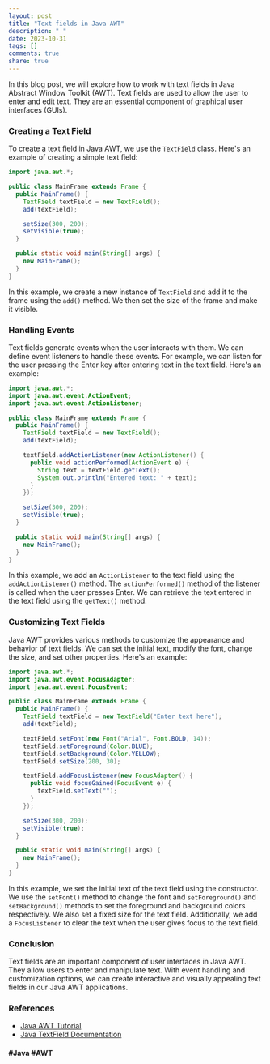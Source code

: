 ```yaml
---
layout: post
title: "Text fields in Java AWT"
description: " "
date: 2023-10-31
tags: []
comments: true
share: true
---
```


In this blog post, we will explore how to work with text fields in Java Abstract Window Toolkit (AWT). Text fields are used to allow the user to enter and edit text. They are an essential component of graphical user interfaces (GUIs).

### Creating a Text Field

To create a text field in Java AWT, we use the `TextField` class. Here's an example of creating a simple text field:

```java
import java.awt.*;

public class MainFrame extends Frame {
  public MainFrame() {
    TextField textField = new TextField();
    add(textField);

    setSize(300, 200);
    setVisible(true);
  }

  public static void main(String[] args) {
    new MainFrame();
  }
}
```

In this example, we create a new instance of `TextField` and add it to the frame using the `add()` method. We then set the size of the frame and make it visible.

### Handling Events

Text fields generate events when the user interacts with them. We can define event listeners to handle these events. For example, we can listen for the user pressing the Enter key after entering text in the text field. Here's an example:

```java
import java.awt.*;
import java.awt.event.ActionEvent;
import java.awt.event.ActionListener;

public class MainFrame extends Frame {
  public MainFrame() {
    TextField textField = new TextField();
    add(textField);

    textField.addActionListener(new ActionListener() {
      public void actionPerformed(ActionEvent e) {
        String text = textField.getText();
        System.out.println("Entered text: " + text);
      }
    });

    setSize(300, 200);
    setVisible(true);
  }

  public static void main(String[] args) {
    new MainFrame();
  }
}
```

In this example, we add an `ActionListener` to the text field using the `addActionListener()` method. The `actionPerformed()` method of the listener is called when the user presses Enter. We can retrieve the text entered in the text field using the `getText()` method.

### Customizing Text Fields

Java AWT provides various methods to customize the appearance and behavior of text fields. We can set the initial text, modify the font, change the size, and set other properties. Here's an example:

```java
import java.awt.*;
import java.awt.event.FocusAdapter;
import java.awt.event.FocusEvent;

public class MainFrame extends Frame {
  public MainFrame() {
    TextField textField = new TextField("Enter text here");
    add(textField);

    textField.setFont(new Font("Arial", Font.BOLD, 14));
    textField.setForeground(Color.BLUE);
    textField.setBackground(Color.YELLOW);
    textField.setSize(200, 30);

    textField.addFocusListener(new FocusAdapter() {
      public void focusGained(FocusEvent e) {
        textField.setText("");
      }
    });

    setSize(300, 200);
    setVisible(true);
  }

  public static void main(String[] args) {
    new MainFrame();
  }
}
```

In this example, we set the initial text of the text field using the constructor. We use the `setFont()` method to change the font and `setForeground()` and `setBackground()` methods to set the foreground and background colors respectively. We also set a fixed size for the text field. Additionally, we add a `FocusListener` to clear the text when the user gives focus to the text field.

### Conclusion

Text fields are an important component of user interfaces in Java AWT. They allow users to enter and manipulate text. With event handling and customization options, we can create interactive and visually appealing text fields in our Java AWT applications.

### References

- [Java AWT Tutorial](https://docs.oracle.com/javase/8/docs/technotes/guides/awt/)
- [Java TextField Documentation](https://docs.oracle.com/en/java/javase/11/docs/api/java.desktop/java/awt/TextField.html)

#### #Java #AWT